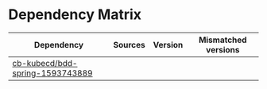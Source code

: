 # Dependency Matrix

Dependency | Sources | Version | Mismatched versions
---------- | ------- | ------- | -------------------
[cb-kubecd/bdd-spring-1593743889](https://github.com/cb-kubecd/bdd-spring-1593743889.git) |  | []() | 
